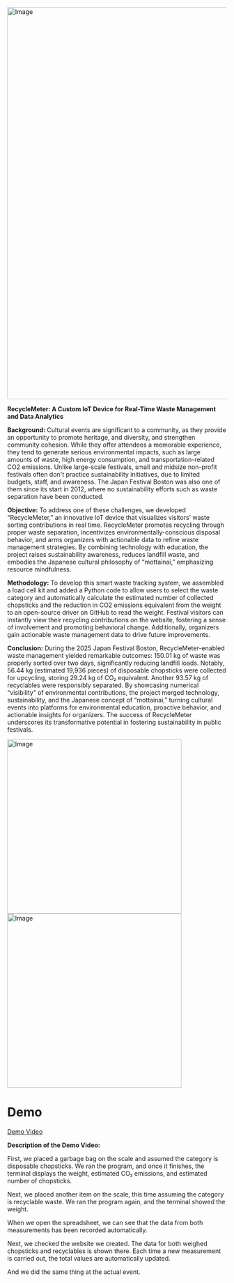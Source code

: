 <img width="900" alt="Image" src="https://github.com/user-attachments/assets/638c0c54-7cb1-4c3e-a374-26b778802fd1" />

**RecycleMeter: A Custom IoT Device for Real-Time Waste Management and Data Analytics**

**Background:** Cultural events are significant to a community, as they provide an opportunity to promote heritage, and diversity, and strengthen community cohesion. While they offer attendees a memorable experience, they tend to generate serious environmental impacts, such as large amounts of waste, high energy consumption, and transportation-related CO2 emissions. Unlike large-scale festivals, small and midsize non-profit festivals often don't practice sustainability initiatives, due to limited budgets, staff, and awareness. The Japan Festival Boston was also one of them since its start in 2012, where no sustainability efforts such as waste separation have been conducted.

**Objective:** To address one of these challenges, we developed “RecycleMeter,” an innovative IoT device that visualizes visitors’ waste sorting contributions in real time. RecycleMeter promotes recycling through proper waste separation, incentivizes environmentally-conscious disposal behavior, and arms organizers with actionable data to refine waste management strategies. By combining technology with education, the project raises sustainability awareness, reduces landfill waste, and embodies the Japanese cultural philosophy of “mottainai,” emphasizing resource mindfulness.

**Methodology:** To develop this smart waste tracking system, we assembled a load cell kit and added a Python code to allow users to select the waste category and automatically calculate the estimated number of collected chopsticks and the reduction in CO2 emissions equivalent from the weight to an open-source driver on GitHub to read the weight. Festival visitors can instantly view their recycling contributions on the website, fostering a sense of involvement and promoting behavioral change. Additionally, organizers gain actionable waste management data to drive future improvements.

**Conclusion:** During the 2025 Japan Festival Boston, RecycleMeter-enabled waste management yielded remarkable outcomes: 150.01 kg of waste was properly sorted over two days, significantly reducing landfill loads. Notably, 56.44 kg (estimated 19,936 pieces) of disposable chopsticks were collected for upcycling, storing 29.24 kg of CO₂ equivalent. Another 93.57 kg of recyclables were responsibly separated. By showcasing numerical “visibility” of environmental contributions, the project merged technology, sustainability, and the Japanese concept of “mottainai,” turning cultural events into platforms for environmental education, proactive behavior, and actionable insights for organizers. The success of RecycleMeter underscores its transformative potential in fostering sustainability in public festivals.

<img width="400" alt="Image" src="https://github.com/user-attachments/assets/9757ff5c-a935-4fe3-acd6-dc4b8377eaa4" /> <img width="400" alt="Image" src="https://github.com/user-attachments/assets/725309be-ce12-4017-9c9c-1c2f1d34f6a5" />

# Demo

[Demo Video](https://drive.google.com/file/d/1zNdhJk-77N_TcD_6_dc9zJlMYPuRLgQ4/view?pli=1)

**Description of the Demo Video:**

First, we placed a garbage bag on the scale and assumed the category is disposable chopsticks. We ran the program, and once it finishes, the terminal displays the weight, estimated CO₂ emissions, and estimated number of chopsticks.

Next, we placed another item on the scale, this time assuming the category is recyclable waste. We ran the program again, and the terminal showed the weight.

When we open the spreadsheet, we can see that the data from both measurements has been recorded automatically.

Next, we checked the website we created. The data for both weighed chopsticks and recyclables is shown there. Each time a new measurement is carried out, the total values are automatically updated.

And we did the same thing at the actual event.
